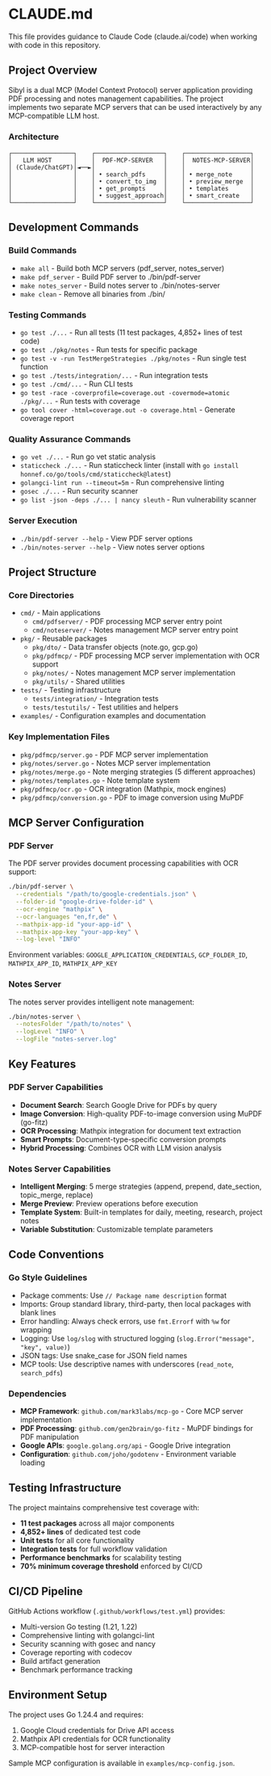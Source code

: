 # CLAUDE.md

This file provides guidance to Claude Code (claude.ai/code) when working with code in this repository.

## Project Overview

Sibyl is a dual MCP (Model Context Protocol) server application providing PDF processing and notes management capabilities. The project implements two separate MCP servers that can be used interactively by any MCP-compatible LLM host.

### Architecture

```
┌─────────────────┐    ┌───────────────────┐    ┌──────────────────┐
│   LLM HOST      │    │  PDF-MCP-SERVER   │    │  NOTES-MCP-SERVER│
│ (Claude/ChatGPT)│◄──►│                   │    │                  │
│                 │    │ • search_pdfs     │    │ • merge_note     │
│                 │    │ • convert_to_img  │    │ • preview_merge  │
│                 │    │ • get_prompts     │    │ • templates      │
│                 │    │ • suggest_approach│    │ • smart_create   │
└─────────────────┘    └───────────────────┘    └──────────────────┘
```

## Development Commands

### Build Commands
- `make all` - Build both MCP servers (pdf_server, notes_server)
- `make pdf_server` - Build PDF server to ./bin/pdf-server  
- `make notes_server` - Build notes server to ./bin/notes-server
- `make clean` - Remove all binaries from ./bin/

### Testing Commands
- `go test ./...` - Run all tests (11 test packages, 4,852+ lines of test code)
- `go test ./pkg/notes` - Run tests for specific package
- `go test -v -run TestMergeStrategies ./pkg/notes` - Run single test function
- `go test ./tests/integration/...` - Run integration tests
- `go test ./cmd/...` - Run CLI tests
- `go test -race -coverprofile=coverage.out -covermode=atomic ./pkg/...` - Run tests with coverage
- `go tool cover -html=coverage.out -o coverage.html` - Generate coverage report

### Quality Assurance Commands
- `go vet ./...` - Run go vet static analysis
- `staticcheck ./...` - Run staticcheck linter (install with `go install honnef.co/go/tools/cmd/staticcheck@latest`)
- `golangci-lint run --timeout=5m` - Run comprehensive linting
- `gosec ./...` - Run security scanner
- `go list -json -deps ./... | nancy sleuth` - Run vulnerability scanner

### Server Execution
- `./bin/pdf-server --help` - View PDF server options
- `./bin/notes-server --help` - View notes server options

## Project Structure

### Core Directories
- `cmd/` - Main applications
  - `cmd/pdfserver/` - PDF processing MCP server entry point
  - `cmd/noteserver/` - Notes management MCP server entry point
- `pkg/` - Reusable packages
  - `pkg/dto/` - Data transfer objects (note.go, gcp.go)
  - `pkg/pdfmcp/` - PDF processing MCP server implementation with OCR support
  - `pkg/notes/` - Notes management MCP server implementation
  - `pkg/utils/` - Shared utilities
- `tests/` - Testing infrastructure
  - `tests/integration/` - Integration tests
  - `tests/testutils/` - Test utilities and helpers
- `examples/` - Configuration examples and documentation

### Key Implementation Files
- `pkg/pdfmcp/server.go` - PDF MCP server implementation
- `pkg/notes/server.go` - Notes MCP server implementation  
- `pkg/notes/merge.go` - Note merging strategies (5 different approaches)
- `pkg/notes/templates.go` - Note template system
- `pkg/pdfmcp/ocr.go` - OCR integration (Mathpix, mock engines)
- `pkg/pdfmcp/conversion.go` - PDF to image conversion using MuPDF

## MCP Server Configuration

### PDF Server
The PDF server provides document processing capabilities with OCR support:

```bash
./bin/pdf-server \
  --credentials "/path/to/google-credentials.json" \
  --folder-id "google-drive-folder-id" \
  --ocr-engine "mathpix" \
  --ocr-languages "en,fr,de" \
  --mathpix-app-id "your-app-id" \
  --mathpix-app-key "your-app-key" \
  --log-level "INFO"
```

Environment variables: `GOOGLE_APPLICATION_CREDENTIALS`, `GCP_FOLDER_ID`, `MATHPIX_APP_ID`, `MATHPIX_APP_KEY`

### Notes Server
The notes server provides intelligent note management:

```bash
./bin/notes-server \
  --notesFolder "/path/to/notes" \
  --logLevel "INFO" \
  --logFile "notes-server.log"
```

## Key Features

### PDF Server Capabilities
- **Document Search**: Search Google Drive for PDFs by query
- **Image Conversion**: High-quality PDF-to-image conversion using MuPDF (go-fitz)
- **OCR Processing**: Mathpix integration for document text extraction
- **Smart Prompts**: Document-type-specific conversion prompts
- **Hybrid Processing**: Combines OCR with LLM vision analysis

### Notes Server Capabilities  
- **Intelligent Merging**: 5 merge strategies (append, prepend, date_section, topic_merge, replace)
- **Merge Preview**: Preview operations before execution
- **Template System**: Built-in templates for daily, meeting, research, project notes
- **Variable Substitution**: Customizable template parameters

## Code Conventions

### Go Style Guidelines
- Package comments: Use `// Package name description` format
- Imports: Group standard library, third-party, then local packages with blank lines
- Error handling: Always check errors, use `fmt.Errorf` with `%w` for wrapping
- Logging: Use `log/slog` with structured logging (`slog.Error("message", "key", value)`)
- JSON tags: Use snake_case for JSON field names
- MCP tools: Use descriptive names with underscores (`read_note`, `search_pdfs`)

### Dependencies
- **MCP Framework**: `github.com/mark3labs/mcp-go` - Core MCP server implementation
- **PDF Processing**: `github.com/gen2brain/go-fitz` - MuPDF bindings for PDF manipulation
- **Google APIs**: `google.golang.org/api` - Google Drive integration
- **Configuration**: `github.com/joho/godotenv` - Environment variable loading

## Testing Infrastructure

The project maintains comprehensive test coverage with:
- **11 test packages** across all major components
- **4,852+ lines** of dedicated test code
- **Unit tests** for all core functionality
- **Integration tests** for full workflow validation
- **Performance benchmarks** for scalability testing
- **70% minimum coverage threshold** enforced by CI/CD

## CI/CD Pipeline

GitHub Actions workflow (`.github/workflows/test.yml`) provides:
- Multi-version Go testing (1.21, 1.22)
- Comprehensive linting with golangci-lint
- Security scanning with gosec and nancy
- Coverage reporting with codecov
- Build artifact generation
- Benchmark performance tracking

## Environment Setup

The project uses Go 1.24.4 and requires:
1. Google Cloud credentials for Drive API access
2. Mathpix API credentials for OCR functionality
3. MCP-compatible host for server interaction

Sample MCP configuration is available in `examples/mcp-config.json`.